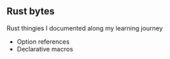 ## Rust bytes

Rust thingies I documented along my learning journey

- Option references
- Declarative macros
